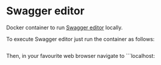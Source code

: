 # Swagger editor

Docker container to run [Swagger editor](https://github.com/swagger-api/swagger-editor) locally.

To execute Swagger editor just run the container as follows:

> ```docker run -d -p <port>:9000 byteflair/swagger-editor:1.0

Then, in your favourite web browser navigate to ```localhost:<port>
